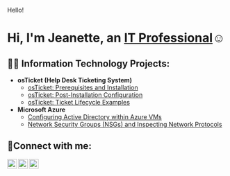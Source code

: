Hello!

<h1>Hi, I'm Jeanette, an <a href="https://linkedin.com/in/jae-p-10720b29a/">IT Professional</a>☺</h1>

<h2>👨‍💻 Information Technology Projects:</h2>

- <b>osTicket (Help Desk Ticketing System)</b>
  - [osTicket: Prerequisites and Installation](https://github.com/PeaJae/osticket-prereqs)
  - [osTicket: Post-Installation Configuration](https://github.com/PeaJae/post-install-config)
  - [osTicket: Ticket Lifecycle Examples](https://github.comPeaJae/ticket-lifecycle)
- <b>Microsoft Azure</b>
  - [Configuring Active Directory within Azure VMs](https://github.com/PeaJae/configure-ad)
  - [Network Security Groups (NSGs) and Inspecting Network Protocols](https://github.com/PeaJae/azure-network-protocols)

<h2>🤳Connect with me:</h2>

[<img align="left" alt="Josh | Twitter" width="22px" src="https://cdn.jsdelivr.net/npm/simple-icons@v3/icons/twitter.svg" />][twitter]
[<img align="left" alt="Josh | LinkedIn" width="22px" src="https://cdn.jsdelivr.net/npm/simple-icons@v3/icons/linkedin.svg" />][linkedin]
[<img align="left" alt="Josh | Instagram" width="22px" src="https://cdn.jsdelivr.net/npm/simple-icons@v3/icons/instagram.svg" />][instagram]

[twitter]: https://twitter.com/
[instagram]: https://www.instagram.com/
[linkedin]: https://linkedin.com/in/jae-p-10720b29a/
